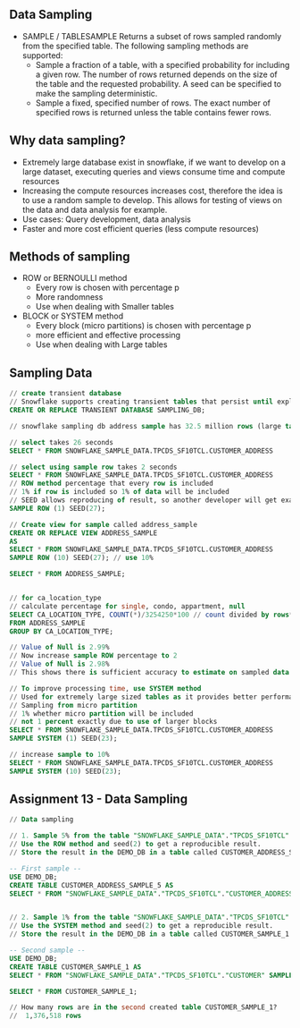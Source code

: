 ## Data Sampling

- SAMPLE / TABLESAMPLE
Returns a subset of rows sampled randomly from the specified table. The following sampling methods are supported:
  - Sample a fraction of a table, with a specified probability for including a given row. The number of rows returned depends on the size of the table and the requested probability. A seed can be specified to make the sampling deterministic.
  - Sample a fixed, specified number of rows. The exact number of specified rows is returned unless the table contains fewer rows.

## Why data sampling?
- Extremely large database exist in snowflake, if we want to develop on a large dataset, executing queries and views consume time and compute resources
- Increasing the compute resources increases cost, therefore the idea is to use a random sample to develop. This allows for testing of views on the data and data analysis for example.
- Use cases: Query development, data analysis
- Faster and more cost efficient queries (less compute resources)


## Methods of sampling
- ROW or BERNOULLI method
  - Every row is chosen with percentage p
  - More randomness
  - Use when dealing with Smaller tables
- BLOCK or SYSTEM method
  - Every block (micro partitions) is chosen with percentage p
  - more efficient and effective processing
  - Use when dealing with Large tables

## Sampling Data
```sql
// create transient database
// Snowflake supports creating transient tables that persist until explicitly dropped and are available to all users with the appropriate privileges. Transient tables are similar to permanent tables with the key difference that they do not have a Fail-safe period. As a result, transient tables are specifically designed for transitory data that needs to be maintained beyond each session (in contrast to temporary tables), but does not need the same level of data protection and recovery provided by permanent tables.
CREATE OR REPLACE TRANSIENT DATABASE SAMPLING_DB;

// snowflake sampling db address sample has 32.5 million rows (large table 600mb)

// select takes 26 seconds
SELECT * FROM SNOWFLAKE_SAMPLE_DATA.TPCDS_SF10TCL.CUSTOMER_ADDRESS

// select using sample row takes 2 seconds
SELECT * FROM SNOWFLAKE_SAMPLE_DATA.TPCDS_SF10TCL.CUSTOMER_ADDRESS
// ROW method percentage that every row is included
// 1% if row is included so 1% of data will be included
// SEED allows reproducing of result, so another developer will get exactly the same sample result
SAMPLE ROW (1) SEED(27);

// Create view for sample called address_sample
CREATE OR REPLACE VIEW ADDRESS_SAMPLE
AS
SELECT * FROM SNOWFLAKE_SAMPLE_DATA.TPCDS_SF10TCL.CUSTOMER_ADDRESS
SAMPLE ROW (10) SEED(27); // use 10%

SELECT * FROM ADDRESS_SAMPLE;


// for ca_location_type
// calculate percentage for single, condo, appartment, null
SELECT CA_LOCATION_TYPE, COUNT(*)/3254250*100 // count divided by rows*100 to get percentage // add 0 as 10 times results
FROM ADDRESS_SAMPLE
GROUP BY CA_LOCATION_TYPE;

// Value of Null is 2.99%
// Now increase sample ROW percentage to 2
// Value of Null is 2.98%
// This shows there is sufficient accuracy to estimate on sampled data depending on the use case

// To improve processing time, use SYSTEM method
// Used for extremely large sized tables as it provides better performance
// Sampling from micro partition
// 1% whether micro partition will be included
// not 1 percent exactly due to use of larger blocks
SELECT * FROM SNOWFLAKE_SAMPLE_DATA.TPCDS_SF10TCL.CUSTOMER_ADDRESS
SAMPLE SYSTEM (1) SEED(23);

// increase sample to 10%
SELECT * FROM SNOWFLAKE_SAMPLE_DATA.TPCDS_SF10TCL.CUSTOMER_ADDRESS
SAMPLE SYSTEM (10) SEED(23);

```

## Assignment 13 - Data Sampling

```sql
// Data sampling

// 1. Sample 5% from the table "SNOWFLAKE_SAMPLE_DATA"."TPCDS_SF10TCL"."CUSTOMER_ADDRESS"
// Use the ROW method and seed(2) to get a reproducible result.
// Store the result in the DEMO_DB in a table called CUSTOMER_ADDRESS_SAMPLE_5.

-- First sample --
USE DEMO_DB;
CREATE TABLE CUSTOMER_ADDRESS_SAMPLE_5 AS
SELECT * FROM "SNOWFLAKE_SAMPLE_DATA"."TPCDS_SF10TCL"."CUSTOMER_ADDRESS" SAMPLE ROW(5) SEED(2);


// 2. Sample 1% from the table "SNOWFLAKE_SAMPLE_DATA"."TPCDS_SF10TCL"."CUSTOMER"
// Use the SYSTEM method and seed(2) to get a reproducible result.
// Store the result in the DEMO_DB in a table called CUSTOMER_SAMPLE_1.

-- Second sample --
USE DEMO_DB;
CREATE TABLE CUSTOMER_SAMPLE_1 AS
SELECT * FROM "SNOWFLAKE_SAMPLE_DATA"."TPCDS_SF10TCL"."CUSTOMER" SAMPLE SYSTEM(1) SEED(2);

SELECT * FROM CUSTOMER_SAMPLE_1;

// How many rows are in the second created table CUSTOMER_SAMPLE_1?
//  1,376,518 rows
```
